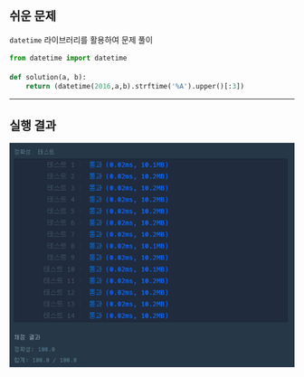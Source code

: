 ## 쉬운 문제

`datetime` 라이브러리를 활용하여 문제 풀이


```python
from datetime import datetime

def solution(a, b):
    return (datetime(2016,a,b).strftime('%A').upper()[:3])
```

<hr>

## 실행 결과

![img.png](img.png)